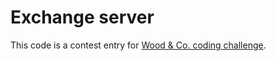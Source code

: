 # Exchange server

This code is a contest entry for [Wood & Co. coding challenge](http://codingchallenge.wood.cz/).
